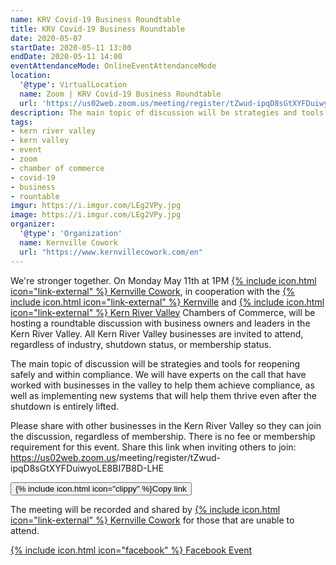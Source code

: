 ```yaml
---
name: KRV Covid-19 Business Roundtable
title: KRV Covid-19 Business Roundtable
date: 2020-05-07
startDate: 2020-05-11 13:00
endDate: 2020-05-11 14:00
eventAttendanceMode: OnlineEventAttendanceMode
location:
  '@type': VirtualLocation
  name: Zoom | KRV Covid-19 Business Roundtable
  url: 'https://us02web.zoom.us/meeting/register/tZwud-ipqD8sGtXYFDuiwyoLE8BI7B8D-LHE'
description: The main topic of discussion will be strategies and tools for reopening safely and within compliance
tags:
- kern river valley
- kern valley
- event
- zoom
- chamber of commerce
- covid-19
- business
- rountable
imgur: https://i.imgur.com/LEg2VPy.jpg
image: https://i.imgur.com/LEg2VPy.jpg
organizer:
  '@type': 'Organization'
  name: Kernville Cowork
  url: "https://www.kernvillecowork.com/en"
---
```

We're stronger together. On Monday May 11th at 1PM [{% include icon.html icon="link-external" %} Kernville Cowork](https://www.kernvillecowork.com/en),
in cooperation with the [{% include icon.html icon="link-external" %} Kernville](https://www.gotokernville.com/)
and [{% include icon.html icon="link-external" %} Kern River Valley](https://www.kernrivervalley.com/) Chambers of Commerce, will be hosting a
roundtable discussion with business owners and leaders in the Kern River Valley.
All Kern River Valley businesses are invited to attend, regardless of industry,
shutdown status, or membership status.

The main topic of discussion will be strategies and tools for reopening safely
and within compliance. We will have experts on the call that have worked with
businesses in the valley to help them achieve compliance, as well as implementing
new systems that will help them thrive even after the shutdown is entirely lifted.

Please share with other businesses in the Kern River Valley so they can join the
discussion, regardless of membership. There is no fee or membership requirement
for this event. Share this link when inviting others to join:
<span>https://us02web.zoom.us<wbr />/meeting<wbr />/register<wbr />/tZwud-ipqD8sGtXYFDuiwyoLE8BI7B8D-LHE</span>

<button type="button" is="copy-button" class="btn btn-primary btn-big" text="{{ page.location.url }}">{% include icon.html icon="clippy" %}<span>Copy link</span></button>

The meeting will be recorded and shared by [{% include icon.html icon="link-external" %} Kernville Cowork](https://www.kernvillecowork.com/en)
for those that are unable to attend.

[{% include icon.html icon="facebook" %} Facebook Event](https://www.facebook.com/events/2944857462288301)

